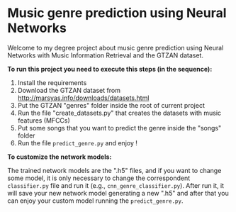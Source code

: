 # Music genre prediction using Neural Networks

 Welcome to my degree project about music genre prediction using Neural Networks with Music Information Retrieval and the GTZAN dataset.

**To run this project you need to execute this steps (in the sequence):**

1. Install the requirements
2. Download the GTZAN dataset from http://marsyas.info/downloads/datasets.html
3. Put the GTZAN "genres" folder inside the root of current project
4. Run the file "create_datasets.py" that creates the datasets with music features (MFCCs)
5. Put some songs that you want to predict the genre inside the "songs" folder
6. Run the file `predict_genre.py` and enjoy !

**To customize the network models:**

The trained network models are the ".h5" files, and if you want to change some model, it is only necessary to change the correspondent `classifier.py` file and run it (e.g., `cnn_genre_classifier.py`). After run it, it will save your new network model generating a new ".h5" and after that you can enjoy your custom model running the `predict_genre.py`.
